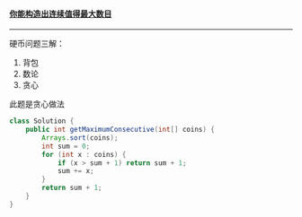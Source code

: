 #### <a href="https://leetcode.cn/problems/maximum-number-of-consecutive-values-you-can-make/">你能构造出连续值得最大数目</a>

---------------

硬币问题三解：

1. 背包
2. 数论
3. 贪心

此题是贪心做法

```java
class Solution {
    public int getMaximumConsecutive(int[] coins) {
        Arrays.sort(coins);
        int sum = 0;
        for (int x : coins) {
            if (x > sum + 1) return sum + 1;
            sum += x;
        }
        return sum + 1;
    }
}
```

